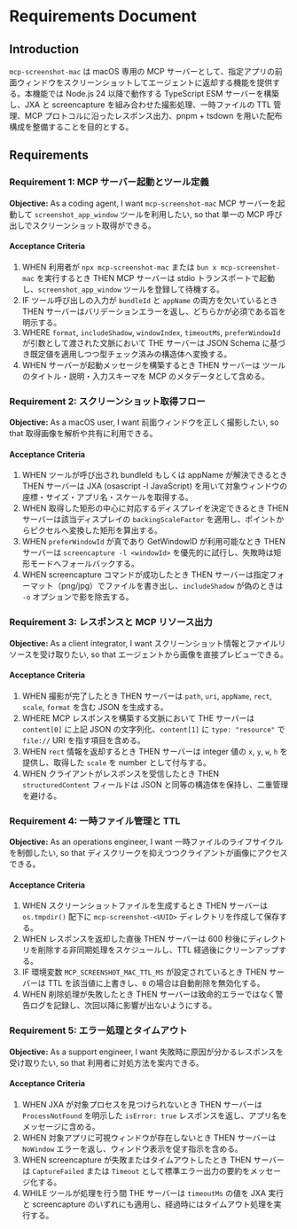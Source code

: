 # Requirements Document

## Introduction
`mcp-screenshot-mac` は macOS 専用の MCP サーバーとして、指定アプリの前面ウィンドウをスクリーンショットしてエージェントに返却する機能を提供する。本機能では Node.js 24 以降で動作する TypeScript ESM サーバーを構築し、JXA と screencapture を組み合わせた撮影処理、一時ファイルの TTL 管理、MCP プロトコルに沿ったレスポンス出力、pnpm + tsdown を用いた配布構成を整備することを目的とする。

## Requirements

### Requirement 1: MCP サーバー起動とツール定義
**Objective:** As a coding agent, I want `mcp-screenshot-mac` MCP サーバーを起動して `screenshot_app_window` ツールを利用したい, so that 単一の MCP 呼び出しでスクリーンショット取得ができる。

#### Acceptance Criteria
1. WHEN 利用者が `npx mcp-screenshot-mac` または `bun x mcp-screenshot-mac` を実行するとき
   THEN MCP サーバーは stdio トランスポートで起動し、`screenshot_app_window` ツールを登録して待機する。
2. IF ツール呼び出しの入力が `bundleId` と `appName` の両方を欠いているとき
   THEN サーバーはバリデーションエラーを返し、どちらかが必須である旨を明示する。
3. WHERE `format`, `includeShadow`, `windowIndex`, `timeoutMs`, `preferWindowId` が引数として渡された文脈において
   THE サーバーは JSON Schema に基づき既定値を適用しつつ型チェック済みの構造体へ変換する。
4. WHEN サーバーが起動メッセージを構築するとき
   THEN サーバーは ツールのタイトル・説明・入力スキーマを MCP のメタデータとして含める。

### Requirement 2: スクリーンショット取得フロー
**Objective:** As a macOS user, I want 前面ウィンドウを正しく撮影したい, so that 取得画像を解析や共有に利用できる。

#### Acceptance Criteria
1. WHEN ツールが呼び出され bundleId もしくは appName が解決できるとき
   THEN サーバーは JXA (osascript -l JavaScript) を用いて対象ウィンドウの座標・サイズ・アプリ名・スケールを取得する。
2. WHEN 取得した矩形の中心に対応するディスプレイを決定できるとき
   THEN サーバーは該当ディスプレイの `backingScaleFactor` を適用し、ポイントからピクセルへ変換した矩形を算出する。
3. WHEN `preferWindowId` が真であり GetWindowID が利用可能なとき
   THEN サーバーは `screencapture -l <windowId>` を優先的に試行し、失敗時は矩形モードへフォールバックする。
4. WHEN screencapture コマンドが成功したとき
   THEN サーバーは指定フォーマット（png/jpg）でファイルを書き出し、`includeShadow` が偽のときは `-o` オプションで影を除去する。

### Requirement 3: レスポンスと MCP リソース出力
**Objective:** As a client integrator, I want スクリーンショット情報とファイルリソースを受け取りたい, so that エージェントから画像を直接プレビューできる。

#### Acceptance Criteria
1. WHEN 撮影が完了したとき
   THEN サーバーは `path`, `uri`, `appName`, `rect`, `scale`, `format` を含む JSON を生成する。
2. WHERE MCP レスポンスを構築する文脈において
   THE サーバーは `content[0]` に上記 JSON の文字列化、`content[1]` に `type: "resource"` で `file://` URI を指す項目を含める。
3. WHEN `rect` 情報を返却するとき
   THEN サーバーは integer 値の `x`, `y`, `w`, `h` を提供し、取得した `scale` を number として付与する。
4. WHEN クライアントがレスポンスを受信したとき
   THEN `structuredContent` フィールドは JSON と同等の構造体を保持し、二重管理を避ける。

### Requirement 4: 一時ファイル管理と TTL
**Objective:** As an operations engineer, I want 一時ファイルのライフサイクルを制御したい, so that ディスクリークを抑えつつクライアントが画像にアクセスできる。

#### Acceptance Criteria
1. WHEN スクリーンショットファイルを生成するとき
   THEN サーバーは `os.tmpdir()` 配下に `mcp-screenshot-<UUID>` ディレクトリを作成して保存する。
2. WHEN レスポンスを返却した直後
   THEN サーバーは 600 秒後にディレクトリを削除する非同期処理をスケジュールし、TTL 経過後にクリーンアップする。
3. IF 環境変数 `MCP_SCREENSHOT_MAC_TTL_MS` が設定されているとき
   THEN サーバーは TTL を該当値に上書きし、`0` の場合は自動削除を無効化する。
4. WHEN 削除処理が失敗したとき
   THEN サーバーは致命的エラーではなく警告ログを記録し、次回以降に影響が出ないようにする。

### Requirement 5: エラー処理とタイムアウト
**Objective:** As a support engineer, I want 失敗時に原因が分かるレスポンスを受け取りたい, so that 利用者に対処方法を案内できる。

#### Acceptance Criteria
1. WHEN JXA が対象プロセスを見つけられないとき
   THEN サーバーは `ProcessNotFound` を明示した `isError: true` レスポンスを返し、アプリ名をメッセージに含める。
2. WHEN 対象アプリに可視ウィンドウが存在しないとき
   THEN サーバーは `NoWindow` エラーを返し、ウィンドウ表示を促す指示を含める。
3. WHEN screencapture が失敗またはタイムアウトしたとき
   THEN サーバーは `CaptureFailed` または `Timeout` として標準エラー出力の要約をメッセージ化する。
4. WHILE ツールが処理を行う間
   THE サーバーは `timeoutMs` の値を JXA 実行と screencapture のいずれにも適用し、経過時にはタイムアウト処理を実行する。
